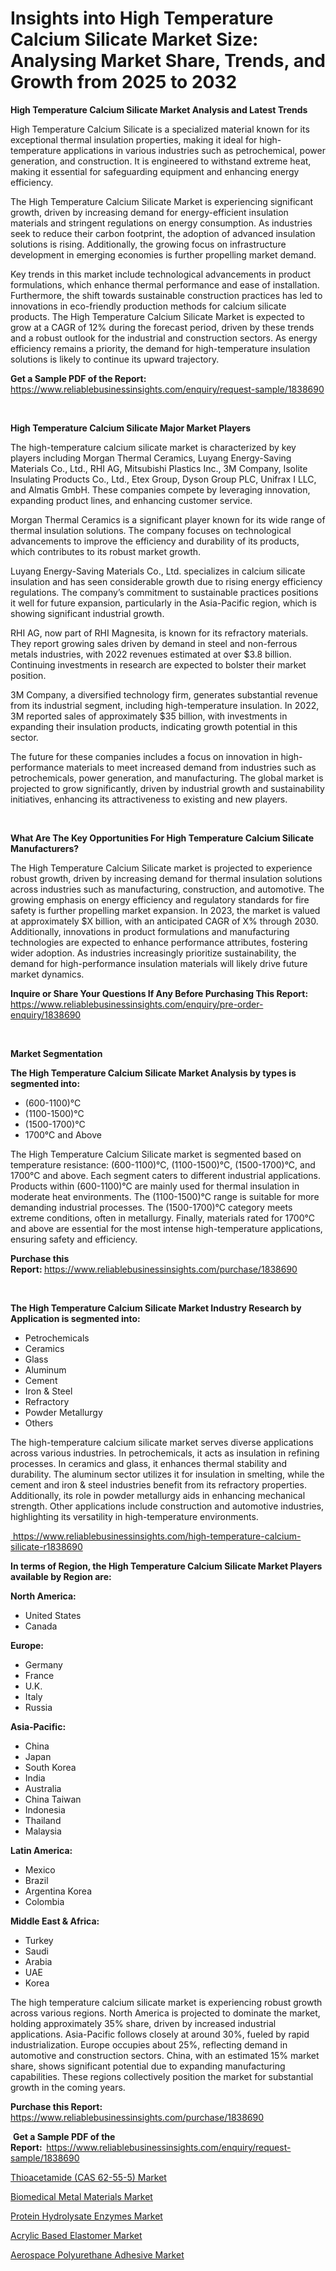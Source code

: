 <p><h1>Insights into High Temperature Calcium Silicate Market Size: Analysing Market Share, Trends, and Growth from 2025 to 2032</h1></p><p><strong>High Temperature Calcium Silicate Market Analysis and Latest Trends</strong></p>
<p><p>High Temperature Calcium Silicate is a specialized material known for its exceptional thermal insulation properties, making it ideal for high-temperature applications in various industries such as petrochemical, power generation, and construction. It is engineered to withstand extreme heat, making it essential for safeguarding equipment and enhancing energy efficiency.</p><p>The High Temperature Calcium Silicate Market is experiencing significant growth, driven by increasing demand for energy-efficient insulation materials and stringent regulations on energy consumption. As industries seek to reduce their carbon footprint, the adoption of advanced insulation solutions is rising. Additionally, the growing focus on infrastructure development in emerging economies is further propelling market demand.</p><p>Key trends in this market include technological advancements in product formulations, which enhance thermal performance and ease of installation. Furthermore, the shift towards sustainable construction practices has led to innovations in eco-friendly production methods for calcium silicate products. The High Temperature Calcium Silicate Market is expected to grow at a CAGR of 12% during the forecast period, driven by these trends and a robust outlook for the industrial and construction sectors. As energy efficiency remains a priority, the demand for high-temperature insulation solutions is likely to continue its upward trajectory.</p></p>
<p><strong>Get a Sample PDF of the Report:&nbsp;</strong> <a href="https://www.reliablebusinessinsights.com/enquiry/request-sample/1838690?utm_campaign=1873&utm_medium=2&utm_source=Github&utm_content=ia&utm_term=15022025&utm_id=high-temperature-calcium-silicate">https://www.reliablebusinessinsights.com/enquiry/request-sample/1838690</a></p>
<p>&nbsp;</p>
<p><strong>High Temperature Calcium Silicate Major Market Players</strong></p>
<p><p>The high-temperature calcium silicate market is characterized by key players including Morgan Thermal Ceramics, Luyang Energy-Saving Materials Co., Ltd., RHI AG, Mitsubishi Plastics Inc., 3M Company, Isolite Insulating Products Co., Ltd., Etex Group, Dyson Group PLC, Unifrax I LLC, and Almatis GmbH. These companies compete by leveraging innovation, expanding product lines, and enhancing customer service.</p><p>Morgan Thermal Ceramics is a significant player known for its wide range of thermal insulation solutions. The company focuses on technological advancements to improve the efficiency and durability of its products, which contributes to its robust market growth.</p><p>Luyang Energy-Saving Materials Co., Ltd. specializes in calcium silicate insulation and has seen considerable growth due to rising energy efficiency regulations. The company’s commitment to sustainable practices positions it well for future expansion, particularly in the Asia-Pacific region, which is showing significant industrial growth.</p><p>RHI AG, now part of RHI Magnesita, is known for its refractory materials. They report growing sales driven by demand in steel and non-ferrous metals industries, with 2022 revenues estimated at over $3.8 billion. Continuing investments in research are expected to bolster their market position.</p><p>3M Company, a diversified technology firm, generates substantial revenue from its industrial segment, including high-temperature insulation. In 2022, 3M reported sales of approximately $35 billion, with investments in expanding their insulation products, indicating growth potential in this sector.</p><p>The future for these companies includes a focus on innovation in high-performance materials to meet increased demand from industries such as petrochemicals, power generation, and manufacturing. The global market is projected to grow significantly, driven by industrial growth and sustainability initiatives, enhancing its attractiveness to existing and new players.</p></p>
<p>&nbsp;</p>
<p><strong>What Are The Key Opportunities For High Temperature Calcium Silicate Manufacturers?</strong></p>
<p><p>The High Temperature Calcium Silicate market is projected to experience robust growth, driven by increasing demand for thermal insulation solutions across industries such as manufacturing, construction, and automotive. The growing emphasis on energy efficiency and regulatory standards for fire safety is further propelling market expansion. In 2023, the market is valued at approximately $X billion, with an anticipated CAGR of X% through 2030. Additionally, innovations in product formulations and manufacturing technologies are expected to enhance performance attributes, fostering wider adoption. As industries increasingly prioritize sustainability, the demand for high-performance insulation materials will likely drive future market dynamics.</p></p>
<p><strong>Inquire or Share Your Questions If Any Before Purchasing This Report:</strong> <a href="https://www.reliablebusinessinsights.com/enquiry/pre-order-enquiry/1838690?utm_campaign=1873&utm_medium=2&utm_source=Github&utm_content=ia&utm_term=15022025&utm_id=high-temperature-calcium-silicate">https://www.reliablebusinessinsights.com/enquiry/pre-order-enquiry/1838690</a></p>
<p>&nbsp;</p>
<p><strong>Market Segmentation</strong></p>
<p><strong>The High Temperature Calcium Silicate Market Analysis by types is segmented into:</strong></p>
<p><ul><li>(600-1100)°C</li><li>(1100-1500)°C</li><li>(1500-1700)°C</li><li>1700°C and Above</li></ul></p>
<p><p>The High Temperature Calcium Silicate market is segmented based on temperature resistance: (600-1100)°C, (1100-1500)°C, (1500-1700)°C, and 1700°C and above. Each segment caters to different industrial applications. Products within (600-1100)°C are mainly used for thermal insulation in moderate heat environments. The (1100-1500)°C range is suitable for more demanding industrial processes. The (1500-1700)°C category meets extreme conditions, often in metallurgy. Finally, materials rated for 1700°C and above are essential for the most intense high-temperature applications, ensuring safety and efficiency.</p></p>
<p><strong>Purchase this Report:&nbsp;</strong><a href="https://www.reliablebusinessinsights.com/purchase/1838690?utm_campaign=1873&utm_medium=2&utm_source=Github&utm_content=ia&utm_term=15022025&utm_id=high-temperature-calcium-silicate">https://www.reliablebusinessinsights.com/purchase/1838690</a></p>
<p>&nbsp;</p>
<p><strong>The High Temperature Calcium Silicate Market Industry Research by Application is segmented into:</strong></p>
<p><ul><li>Petrochemicals</li><li>Ceramics</li><li>Glass</li><li>Aluminum</li><li>Cement</li><li>Iron & Steel</li><li>Refractory</li><li>Powder Metallurgy</li><li>Others</li></ul></p>
<p><p>The high-temperature calcium silicate market serves diverse applications across various industries. In petrochemicals, it acts as insulation in refining processes. In ceramics and glass, it enhances thermal stability and durability. The aluminum sector utilizes it for insulation in smelting, while the cement and iron & steel industries benefit from its refractory properties. Additionally, its role in powder metallurgy aids in enhancing mechanical strength. Other applications include construction and automotive industries, highlighting its versatility in high-temperature environments.</p></p>
<p><a href="https://www.reliablebusinessinsights.com/high-temperature-calcium-silicate-r1838690?utm_campaign=1873&utm_medium=2&utm_source=Github&utm_content=ia&utm_term=15022025&utm_id=high-temperature-calcium-silicate">&nbsp;https://www.reliablebusinessinsights.com/high-temperature-calcium-silicate-r1838690</a></p>
<p><strong>In terms of Region, the High Temperature Calcium Silicate Market Players available by Region are:</strong></p>
<p>
    <p> <strong> North America: </strong>
        <ul>
            <li>United States</li>
            <li>Canada</li>
        </ul>
        </p> 
    <p> <strong> Europe: </strong>
        <ul>
            <li>Germany</li>
            <li>France</li>
            <li>U.K.</li>
            <li>Italy</li>
            <li>Russia</li>
        </ul>
        </p> 
    <p> <strong> Asia-Pacific: </strong>
        <ul>
            <li>China</li>
            <li>Japan</li>
            <li>South Korea</li>
            <li>India</li>
            <li>Australia</li>
            <li>China Taiwan</li>
            <li>Indonesia</li>
            <li>Thailand</li>
            <li>Malaysia</li>
        </ul>
        </p> 
    <p> <strong> Latin America: </strong>
        <ul>
            <li>Mexico</li>
            <li>Brazil</li>
            <li>Argentina Korea</li>
            <li>Colombia</li>
        </ul>
        </p> 
    <p> <strong> Middle East & Africa: </strong>
        <ul>
            <li>Turkey</li>
            <li>Saudi</li>
            <li>Arabia</li>
            <li>UAE</li>
            <li>Korea</li>
        </ul>
    </p>
    </p>
<p><p>The high temperature calcium silicate market is experiencing robust growth across various regions. North America is projected to dominate the market, holding approximately 35% share, driven by increased industrial applications. Asia-Pacific follows closely at around 30%, fueled by rapid industrialization. Europe occupies about 25%, reflecting demand in automotive and construction sectors. China, with an estimated 15% market share, shows significant potential due to expanding manufacturing capabilities. These regions collectively position the market for substantial growth in the coming years.</p></p>
<p><strong>Purchase this Report: </strong><a href="https://www.reliablebusinessinsights.com/purchase/1838690?utm_campaign=1873&utm_medium=2&utm_source=Github&utm_content=ia&utm_term=15022025&utm_id=high-temperature-calcium-silicate">https://www.reliablebusinessinsights.com/purchase/1838690</a></p>
<p>&nbsp;<strong>Get a Sample PDF of the Report:&nbsp;&nbsp;</strong><a href="https://www.reliablebusinessinsights.com/enquiry/request-sample/1838690?utm_campaign=1873&utm_medium=2&utm_source=Github&utm_content=ia&utm_term=15022025&utm_id=high-temperature-calcium-silicate">https://www.reliablebusinessinsights.com/enquiry/request-sample/1838690</a></p>
<p><strong></strong></p>
<p><p><a href="https://github.com/raquinyagua/Market-Research-Report-List-1/blob/main/thioacetamide-cas-62-55-5-market.md?utm_campaign=1873&utm_medium=2&utm_source=Github&utm_content=ia&utm_term=15022025&utm_id=high-temperature-calcium-silicate">Thioacetamide (CAS 62-55-5) Market</a></p><p><a href="https://github.com/chinwonhanie/Market-Research-Report-List-1/blob/main/biomedical-metal-materials-market.md?utm_campaign=1873&utm_medium=2&utm_source=Github&utm_content=ia&utm_term=15022025&utm_id=high-temperature-calcium-silicate">Biomedical Metal Materials Market</a></p><p><a href="https://github.com/shirlantosx7/Market-Research-Report-List-1/blob/main/protein-hydrolysate-enzymes-market.md?utm_campaign=1873&utm_medium=2&utm_source=Github&utm_content=ia&utm_term=15022025&utm_id=high-temperature-calcium-silicate">Protein Hydrolysate Enzymes Market</a></p><p><a href="https://github.com/ziwersekos/Market-Research-Report-List-1/blob/main/acrylic-based-elastomer-market.md?utm_campaign=1873&utm_medium=2&utm_source=Github&utm_content=ia&utm_term=15022025&utm_id=high-temperature-calcium-silicate">Acrylic Based Elastomer Market</a></p><p><a href="https://github.com/domnikgisken/Market-Research-Report-List-1/blob/main/aerospace-polyurethane-adhesive-market.md?utm_campaign=1873&utm_medium=2&utm_source=Github&utm_content=ia&utm_term=15022025&utm_id=high-temperature-calcium-silicate">Aerospace Polyurethane Adhesive Market</a></p></p>